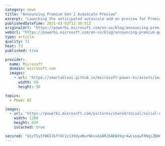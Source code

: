 ```yaml
---
category: news
title: "Announcing Premium Gen 2 Autoscale Preview"
excerpt: "Launching the anticipated autoscale add-on preview for Premium gen2 capacity"
publishedDateTime: 2021-03-03T12:30:51Z
originalUrl: "https://powerbi.microsoft.com/en-us/blog/announcing-premium-gen-2-autoscale-preview/"
webUrl: "https://powerbi.microsoft.com/en-us/blog/announcing-premium-gen-2-autoscale-preview/"
type: article
quality: 72
heat: 73
published: true

provider:
  name: Microsoft
  domain: microsoft.com
  images:
    - url: "https://smartableai.github.io/microsoft-power-bi/assets/images/organizations/microsoft.com-50x50.jpg"
      width: 50
      height: 50

topics:
  - Power BI

images:
  - url: "https://powerbi.microsoft.com/pictures/shared/social/social-default-image.png"
    width: 1200
    height: 630
    isCached: true

secured: "U1zT5y370657bfYXC1z13hdyeNurNkvuG1ARJ6AEWX9qr4wCssqwFXNqiZBHQW9JTZZmITjAgg8TyaYSorsI7+vHnyTB3KnISdNEfYGl9XpOCeWM58DT3XctEmQLE0o+fC15RH0GJ2bdhrAOaN39S27jJi95h6YaAuEQHPYAt3rldOy1aToODcSE6KCK/DXq/ILUJeEc3fANiuEyjfBFKTVHKbWex/OM9oUseuQAPW/kxwWszuk3l1udmic7TDcCOrGTVYyLpP+Ck9Y/d6gmlS5m8gA0vqn1nQmfw8k6QhFvq16EldFdGpC0Zh1PjortMeYWqPYJXQtrmc3Lq9bcF6YJ0HcrCna3UJKIGFd7ig4=;JyXlCA2voWFgwwPx3kYZ9w=="
---
```


